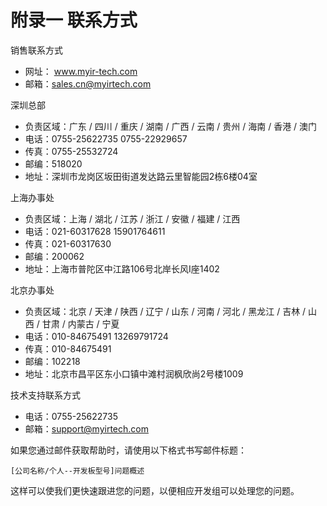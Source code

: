 # 附录一 联系方式

销售联系方式

* 网址： www.myir-tech.com
* 邮箱：sales.cn@myirtech.com

深圳总部

* 负责区域：广东 / 四川 / 重庆 / 湖南 / 广西 / 云南 / 贵州 / 海南 / 香港 / 澳门
* 电话：0755-25622735  0755-22929657
* 传真：0755-25532724
* 邮编：518020
* 地址：深圳市龙岗区坂田街道发达路云里智能园2栋6楼04室

上海办事处

* 负责区域：上海 / 湖北 / 江苏 / 浙江 / 安徽 / 福建 / 江西
* 电话：021-60317628  15901764611
* 传真：021-60317630
* 邮编：200062
* 地址：上海市普陀区中江路106号北岸长风I座1402

北京办事处
* 负责区域：北京 / 天津 / 陕西 / 辽宁 / 山东 / 河南 / 河北 / 黑龙江 / 吉林 / 山西 / 甘肃 / 内蒙古 / 宁夏
* 电话：010-84675491  13269791724
* 传真：010-84675491
* 邮编：102218
* 地址：北京市昌平区东小口镇中滩村润枫欣尚2号楼1009

技术支持联系方式

* 电话：0755-25622735
* 邮箱：support@myirtech.com

如果您通过邮件获取帮助时，请使用以下格式书写邮件标题：

    [公司名称/个人--开发板型号]问题概述

这样可以使我们更快速跟进您的问题，以便相应开发组可以处理您的问题。
